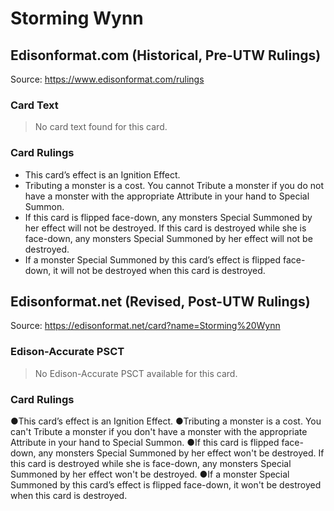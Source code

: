 # Storming Wynn

## Edisonformat.com (Historical, Pre-UTW Rulings)

Source: https://www.edisonformat.com/rulings

### Card Text

> No card text found for this card.

### Card Rulings

*   This card’s effect is an Ignition Effect.
*   Tributing a monster is a cost. You cannot Tribute a monster if you do not have a monster with the appropriate Attribute in your hand to Special Summon.
*   If this card is flipped face-down, any monsters Special Summoned by her effect will not be destroyed. If this card is destroyed while she is face-down, any monsters Special Summoned by her effect will not be destroyed.
*   If a monster Special Summoned by this card’s effect is flipped face-down, it will not be destroyed when this card is destroyed.

## Edisonformat.net (Revised, Post-UTW Rulings)

Source: https://edisonformat.net/card?name=Storming%20Wynn

### Edison-Accurate PSCT

> No Edison-Accurate PSCT available for this card.

### Card Rulings

●This card’s effect is an Ignition Effect.
●Tributing a monster is a cost. You can't Tribute a monster if you don't have a monster with the appropriate Attribute in your hand to Special Summon.
●If this card is flipped face-down, any monsters Special Summoned by her effect won't be destroyed. If this card is destroyed while she is face-down, any monsters Special Summoned by her effect won't be destroyed.
●If a monster Special Summoned by this card’s effect is flipped face-down, it won't be destroyed when this card is destroyed.
            